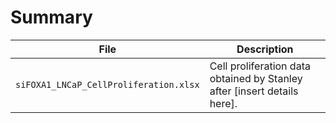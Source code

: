 # Summary

| File | Description |
|------|-------------|
| `siFOXA1_LNCaP_CellProliferation.xlsx` | Cell proliferation data obtained by Stanley after [insert details here]. |